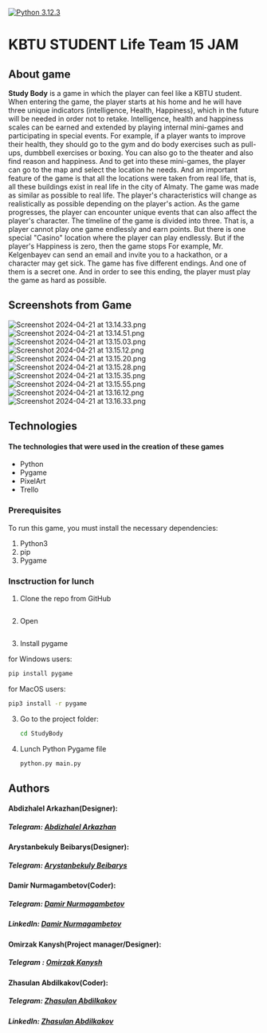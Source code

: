 [![Python 3.12.3](https://img.shields.io/badge/python-3.12.3-blue.svg)](https://www.python.org/downloads/release/python-3123/)


# KBTU STUDENT Life Team 15 JAM


## About game
**Study Body** is a game in which the player can feel like a KBTU student. When entering the game, the player starts at his home and he will have three unique indicators (intelligence, Health, Happiness), which in the future will be needed in order not to retake. Intelligence, health and happiness scales can be earned and extended by playing internal mini-games and participating in special events. For example, if a player wants to improve their health, they should go to the gym and do body exercises such as pull-ups, dumbbell exercises or boxing. You can also go to the theater and also find reason and happiness. And to get into these mini-games, the player can go to the map and select the location he needs. And an important feature of the game is that all the locations were taken from real life, that is, all these buildings exist in real life in the city of Almaty. The game was made as similar as possible to real life. The player's characteristics will change as realistically as possible depending on the player's action. As the game progresses, the player can encounter unique events that can also affect the player's character. The timeline of the game is divided into three. That is, a player cannot play one game endlessly and earn points. But there is one special "Casino" location where the player can play endlessly. But if the player's Happiness is zero, then the game stops
For example, Mr. Kelgenbayev can send an email and invite you to a hackathon, or a character may get sick. The game has five different endings. And one of them is a secret one. And in order to see this ending, the player must play the game as hard as possible.
## Screenshots from Game
![Screenshot 2024-04-21 at 13.14.33.png](Screenshot%202024-04-21%20at%2013.14.33.png)
![Screenshot 2024-04-21 at 13.14.51.png](Screenshot%202024-04-21%20at%2013.14.51.png)
![Screenshot 2024-04-21 at 13.15.03.png](Screenshot%202024-04-21%20at%2013.15.03.png)
![Screenshot 2024-04-21 at 13.15.12.png](Screenshot%202024-04-21%20at%2013.15.12.png)
![Screenshot 2024-04-21 at 13.15.20.png](Screenshot%202024-04-21%20at%2013.15.20.png)
![Screenshot 2024-04-21 at 13.15.28.png](Screenshot%202024-04-21%20at%2013.15.28.png)
![Screenshot 2024-04-21 at 13.15.35.png](Screenshot%202024-04-21%20at%2013.15.35.png)
![Screenshot 2024-04-21 at 13.15.55.png](Screenshot%202024-04-21%20at%2013.15.55.png)
![Screenshot 2024-04-21 at 13.16.12.png](Screenshot%202024-04-21%20at%2013.16.12.png)
![Screenshot 2024-04-21 at 13.16.33.png](Screenshot%202024-04-21%20at%2013.16.33.png)

## Technologies
#### The technologies that were used in the creation of these games
* Python
* Pygame
* PixelArt
* Trello


### Prerequisites

To run this game, you must install the necessary dependencies:

1. Python3
2. pip
3. Pygame


### Insctruction for lunch


1. Clone the repo from GitHub
```sh

```
2. Open
```sh 

```

3. Install pygame

for Windows users:
```sh
pip install pygame
```

for MacOS users:
```sh
pip3 install -r pygame
```
3. Go to the project folder:
   ```sh
   cd StudyBody
   ```
4. Lunch Python Pygame file
   ```sh
   python.py main.py
   ```

## Authors

#### Abdizhalel Arkazhan(Designer): 
##### Telegram: [Abdizhalel Arkazhan](t.me/Arkazhan55)

#### Arystanbekuly Beibarys(Designer):
##### Telegram: [Arystanbekuly Beibarys](t.me/giguratt)

#### Damir Nurmagambetov(Coder):
##### Telegram: [Damir Nurmagambetov](t.me/Dam1r_ddd)
##### LinkedIn: [Damir Nurmagambetov](https://www.linkedin.com/in/damir-nurmagambetov-b59b2b2a3/)

#### Omirzak Kanysh(Project manager/Designer):
##### Telegram : [Omirzak Kanysh](t.me/hush_0k)

#### Zhasulan Abdilkakov(Coder):
##### Telegram: [Zhasulan Abdilkakov](t.me/zhasulanabdilkakov)
##### LinkedIn: [Zhasulan Abdilkakov](https://www.linkedin.com/in/abdilkakov/)

